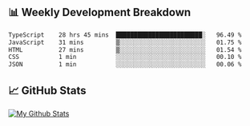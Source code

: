 ## 📊 Weekly Development Breakdown
<!--START_SECTION:waka-->

```txt
TypeScript    28 hrs 45 mins  ████████████████████████░   96.49 %
JavaScript    31 mins         ▒░░░░░░░░░░░░░░░░░░░░░░░░   01.75 %
HTML          27 mins         ▒░░░░░░░░░░░░░░░░░░░░░░░░   01.54 %
CSS           1 min           ░░░░░░░░░░░░░░░░░░░░░░░░░   00.10 %
JSON          1 min           ░░░░░░░░░░░░░░░░░░░░░░░░░   00.06 %
```

<!--END_SECTION:waka-->

## 📈 GitHub Stats
[![My Github Stats](https://github-readme-stats.vercel.app/api?username=triagung128&show_icons=true&hide=contribs,issues&count_private=true&theme=tokyonight)](https://github.com/triagung128)

<!-- [![Top Langs](https://github-readme-stats.vercel.app/api/top-langs/?username=triagung128&layout=compact)](https://github.com/triagung128) -->
